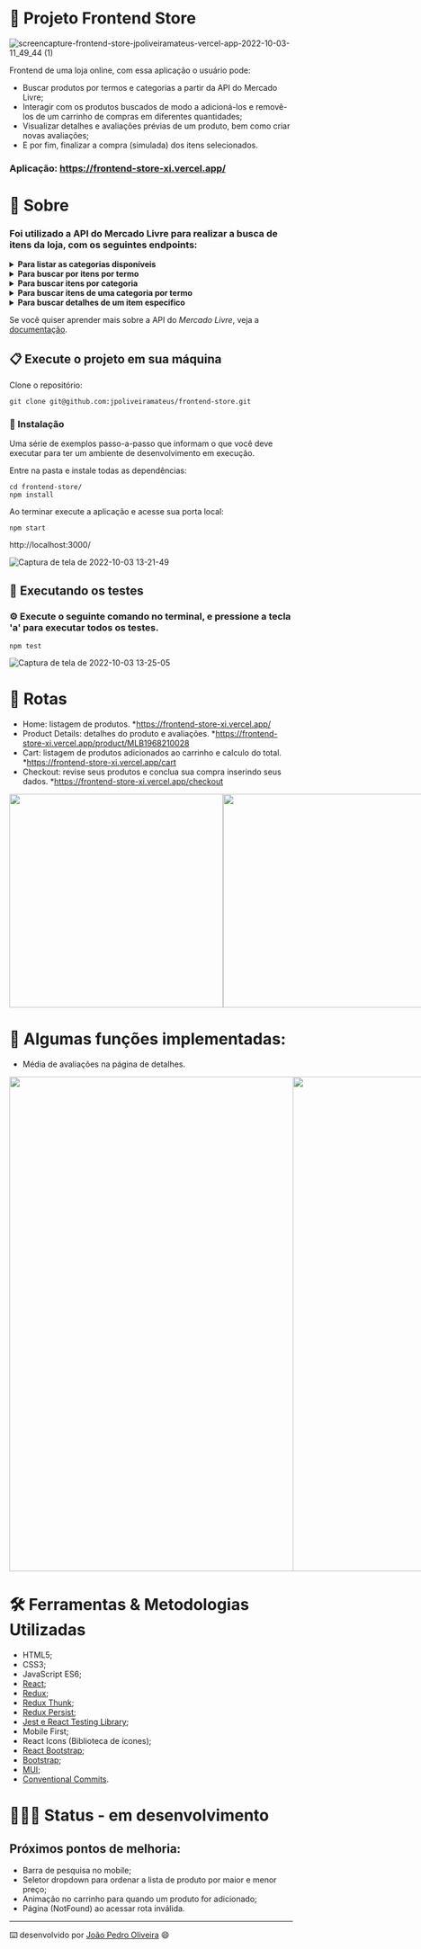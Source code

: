 #  🛒 Projeto Frontend Store

![screencapture-frontend-store-jpoliveiramateus-vercel-app-2022-10-03-11_49_44 (1)](https://user-images.githubusercontent.com/99822908/193607740-f6e6252f-82d6-4fb2-95bf-5cd8b3ee2f12.png)

Frontend de uma loja online, com essa aplicação o usuário pode:

- Buscar produtos por termos e categorias a partir da API do Mercado Livre;
- Interagir com os produtos buscados de modo a adicioná-los e removê-los de um carrinho de compras em diferentes quantidades;
- Visualizar detalhes e avaliações prévias de um produto, bem como criar novas avaliações;
- E por fim, finalizar a compra (simulada) dos itens selecionados.

### Aplicação: https://frontend-store-xi.vercel.app/

# 📄 Sobre

### Foi utilizado a API do Mercado Livre para realizar a busca de itens da loja, com os seguintes endpoints:
  
<details>
  <summary><strong>Para listar as categorias disponíveis</strong></summary>
  </br>
  • Endpoint: https://api.mercadolibre.com/sites/MLB/categories
</details>

<details>
  <summary><strong>Para buscar por itens por termo</strong></summary>
  </br>
  • Parâmetro de busca $QUERY (este parâmetro deve ser substituído pelo valor do campo de busca)
  </br>
  • Endpoint: https://api.mercadolibre.com/sites/MLB/search?q=$QUERY
</details>

<details>
  <summary><strong>Para buscar itens por categoria</strong></summary>
  </br>
  • Parâmetro de busca $CATEGORY_ID (este parâmetro deve ser substituído pelo ID da categoria selecionada)
  </br>
  • Endpoint: https://api.mercadolibre.com/sites/MLB/search?category=$CATEGORY_ID
</details>

<details>
  <summary><strong>Para buscar itens de uma categoria por termo</strong></summary>
  </br>
  • Parâmetro de busca $QUERY (este parâmetro deve ser substituído pelo valor do campo de busca)
  </br>
  • Parâmetro de busca $CATEGORY_ID (este parâmetro deve ser substituído pelo ID da categoria selecionada)
  </br>
  • Endpoint: https://api.mercadolibre.com/sites/MLB/search?category=$CATEGORY_ID&q=$QUERY
</details>

<details>
  <summary><strong>Para buscar detalhes de um item especifico</strong></summary>
  </br>
  • Parâmetro de busca $PRODUCT_ID (este parâmetro deve ser substituído pelo valor do campo de busca)
  </br>
  • Endpoint: https://api.mercadolibre.com/items/$PRODUCT_ID
</details>
    
Se você quiser aprender mais sobre a API do _Mercado Livre_, veja a [documentação](https://developers.mercadolivre.com.br/pt_br/itens-e-buscas).

## 📋 Execute o projeto em sua máquina

Clone o repositório:

```
git clone git@github.com:jpoliveiramateus/frontend-store.git
```

### 🔧 Instalação

Uma série de exemplos passo-a-passo que informam o que você deve executar para ter um ambiente de desenvolvimento em execução.

Entre na pasta e instale todas as dependências:

```
cd frontend-store/
npm install
```

Ao terminar execute a aplicação e acesse sua porta local:

```
npm start
```
http://localhost:3000/

![Captura de tela de 2022-10-03 13-21-49](https://user-images.githubusercontent.com/99822908/193628731-bf4fb992-10c1-42a6-ba21-d2a9b19c45bc.png)

## 🧪 Executando os testes

### ⚙️ Execute o seguinte comando no terminal, e pressione a tecla 'a' para executar todos os testes.

```
npm test
```

![Captura de tela de 2022-10-03 13-25-05](https://user-images.githubusercontent.com/99822908/193629397-5f9cbaa3-4f79-493d-982d-7bb38c7c6aa8.png)

# 🔎 Rotas

- Home: listagem de produtos. *https://frontend-store-xi.vercel.app/
- Product Details: detalhes do produto e avaliações. *https://frontend-store-xi.vercel.app/product/MLB1968210028
- Cart: listagem de produtos adicionados ao carrinho e calculo do total. *https://frontend-store-xi.vercel.app/cart
- Checkout: revise seus produtos e conclua sua compra inserindo seus dados. *https://frontend-store-xi.vercel.app/checkout

<div style="display: flex">
   <img src="https://user-images.githubusercontent.com/99822908/193632004-d8daf9ce-8ffd-4d86-ac0a-9e9fafd2c879.png" height="380px"></img>
   <img src="https://user-images.githubusercontent.com/99822908/193632187-955e6538-8535-42b8-a021-887dc2a13e11.png" height="380px"></img>
   <img src="https://user-images.githubusercontent.com/99822908/193632451-30305f0f-c5e2-4242-9a7c-8c9070bb1eb3.png" height="380px"></img>
   <img src="https://user-images.githubusercontent.com/99822908/193632717-da43ed21-eaa5-4b4b-a762-b8050dd6768f.png" height="380px"></img>
</div>

# 🤹 Algumas funções implementadas:

- Média de avaliações na página de detalhes.

<div style="display: flex">
   <img src="https://user-images.githubusercontent.com/99822908/193635925-cd9f46f7-e0f2-4b6b-b47f-d4038bf8a4f7.png" width="880px"></img>
   <img src="https://user-images.githubusercontent.com/99822908/193635910-69e5e90a-57df-4eba-87d0-b34bf699829a.png" width="880px"></img>
</div>

# 🛠 Ferramentas & Metodologias Utilizadas

* HTML5;
* CSS3;
* JavaScript ES6;
* [React](https://pt-br.reactjs.org/);
* [Redux](https://redux.js.org/);
* [Redux Thunk](https://github.com/reduxjs/redux-thunk);
* [Redux Persist](https://github.com/rt2zz/redux-persist);
* [Jest e React Testing Library](https://testing-library.com/);
* Mobile First;
* React Icons (Biblioteca de ícones);
* [React Bootstrap](https://react-bootstrap.github.io/);
* [Bootstrap](https://getbootstrap.com/);
* [MUI](https://mui.com/pt/);
* [Conventional Commits](https://www.conventionalcommits.org/pt-br/v1.0.0/).

# 🧑🏻‍💻 Status - em desenvolvimento

## Próximos pontos de melhoria:

- Barra de pesquisa no mobile;
- Seletor dropdown para ordenar a lista de produto por maior e menor preço;
- Animação no carrinho para quando um produto for adicionado;
- Página (NotFound) ao acessar rota inválida.
---
⌨️ desenvolvido por [João Pedro Oliveira](https://www.linkedin.com/in/jpoliveira7/) 😄
